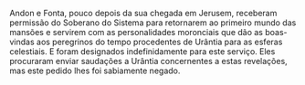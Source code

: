 ﻿Andon e Fonta, pouco depois da sua chegada em Jerusem, receberam permissão do Soberano do Sistema para retornarem ao primeiro mundo das mansões e servirem com as personalidades moronciais que dão as boas-vindas aos peregrinos do tempo procedentes de Urântia para as esferas celestiais. E foram designados indefinidamente para este serviço. Eles procuraram enviar saudações a Urântia concernentes a estas revelações, mas este pedido lhes foi sabiamente negado.